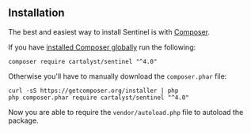 ## Installation

The best and easiest way to install Sentinel is with [Composer](http://getcomposer.org).

If you have [installed Composer globally](https://getcomposer.org/doc/00-intro.md#globally) run the following:

```
composer require cartalyst/sentinel "^4.0"
```

Otherwise you'll have to manually download the `composer.phar` file:

```
curl -sS https://getcomposer.org/installer | php
php composer.phar require cartalyst/sentinel "^4.0"
```

Now you are able to require the `vendor/autoload.php` file to autoload the package.
